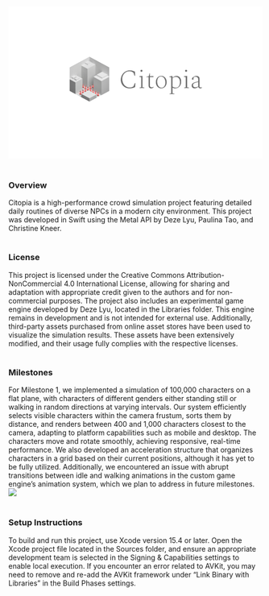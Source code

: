 ![](Assets/Logo.png)
#
### Overview
Citopia is a high-performance crowd simulation project featuring detailed daily routines of diverse NPCs in a modern city environment. This project was developed in Swift using the Metal API by Deze Lyu, Paulina Tao, and Christine Kneer.
#
### License
This project is licensed under the Creative Commons Attribution-NonCommercial 4.0 International License, allowing for sharing and adaptation with appropriate credit given to the authors and for non-commercial purposes. The project also includes an experimental game engine developed by Deze Lyu, located in the Libraries folder. This engine remains in development and is not intended for external use. Additionally, third-party assets purchased from online asset stores have been used to visualize the simulation results. These assets have been extensively modified, and their usage fully complies with the respective licenses.
#
### Milestones
For Milestone 1, we implemented a simulation of 100,000 characters on a flat plane, with characters of different genders either standing still or walking in random directions at varying intervals. Our system efficiently selects visible characters within the camera frustum, sorts them by distance, and renders between 400 and 1,000 characters closest to the camera, adapting to platform capabilities such as mobile and desktop. The characters move and rotate smoothly, achieving responsive, real-time performance. We also developed an acceleration structure that organizes characters in a grid based on their current positions, although it has yet to be fully utilized. Additionally, we encountered an issue with abrupt transitions between idle and walking animations in the custom game engine’s animation system, which we plan to address in future milestones.
![](Assets/Milestone1.gif)
#
### Setup Instructions
To build and run this project, use Xcode version 15.4 or later. Open the Xcode project file located in the Sources folder, and ensure an appropriate development team is selected in the Signing & Capabilities settings to enable local execution. If you encounter an error related to AVKit, you may need to remove and re-add the AVKit framework under “Link Binary with Libraries” in the Build Phases settings.
